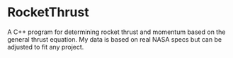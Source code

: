 # RocketThrust
A C++ program for determining rocket thrust and momentum based on the general thrust equation. My data is based on real NASA specs but can be adjusted to fit any project.

